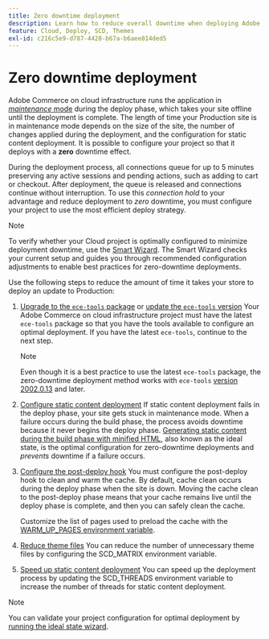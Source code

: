 ```yaml
---
title: Zero downtime deployment
description: Learn how to reduce overall downtime when deploying Adobe Commerce on cloud infrastructure projects.
feature: Cloud, Deploy, SCD, Themes
exl-id: c216c5e9-d787-4428-b67a-b6aee814ded5
---
```

# Zero downtime deployment

Adobe Commerce on cloud infrastructure runs the application in [_maintenance_ mode](https://experienceleague.adobe.com/docs/commerce-operations/configuration-guide/setup/application-modes.html#production-mode) during the deploy phase, which takes your site offline until the deployment is complete. The length of time your Production site is in maintenance mode depends on the size of the site, the number of changes applied during the deployment, and the configuration for static content deployment. It is possible to configure your project so that it deploys with a **zero** downtime effect.

During the deployment process, all connections queue for up to 5 minutes preserving any active sessions and pending actions, such as adding to cart or checkout. After deployment, the queue is released and connections continue without interruption. To use this _connection hold_ to your advantage and reduce deployment to _zero_ downtime, you must configure your project to use the most efficient deploy strategy.

>[!NOTE]
>
>To verify whether your Cloud project is optimally configured to minimize deployment downtime, use the [Smart Wizard](smart-wizards). The Smart Wizard checks your current setup and guides you through recommended configuration adjustments to enable best practices for zero-downtime deployments.

Use the following steps to reduce the amount of time it takes your store to deploy an update to Production:

1. [Upgrade to the `ece-tools` package](../dev-tools/install-package.md) or [update the `ece-tools` version](../dev-tools/update-package.md)
   Your Adobe Commerce on cloud infrastructure project must have the latest `ece-tools` package so that you have the tools available to configure an optimal deployment. If you have the latest `ece-tools`, continue to the next step.

   >[!NOTE]
   >
   >Even though it is a best practice to use the latest `ece-tools` package, the zero-downtime deployment method works with `ece-tools` [version 2002.0.13](../release-notes/cloud-release-archive.md#v2002013) and later.

1. [Configure static content deployment](static-content.md)
   If static content deployment fails in the deploy phase, your site gets stuck in maintenance mode. When a failure occurs during the build phase, the process avoids downtime because it never begins the deploy phase. [Generating static content during the build phase with minified HTML](static-content.md#setting-the-scd-on-build), also known as the ideal state, is the optimal configuration for zero-downtime deployments and _prevents_ downtime if a failure occurs.

1. [Configure the post-deploy hook](../application/hooks-property.md)
   You must configure the post-deploy hook to clean and warm the cache. By default, cache clean occurs during the deploy phase when the site is down. Moving the cache clean to the post-deploy phase means that your cache remains live until the deploy phase is complete, and then you can safely clean the cache.

   Customize the list of pages used to preload the cache with the [WARM_UP_PAGES environment variable](../environment/variables-post-deploy.md#warmuppages).

1. [Reduce theme files](../environment/variables-deploy.md#scdmatrix)
   You can reduce the number of unnecessary theme files by configuring the SCD\_MATRIX environment variable.

1. [Speed up static content deployment](../environment/variables-deploy.md#scdthreads)
   You can speed up the deployment process by updating the SCD\_THREADS environment variable to increase the number of threads for static content deployment.

>[!NOTE]
>
>You can validate your project configuration for optimal deployment by [running the ideal state wizard](smart-wizards.md#verifying-an-ideal-configuration).
